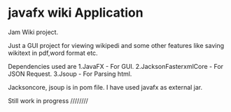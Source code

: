 # javafx wiki Application
Jam Wiki project.

Just a GUI project for viewing wikipedi and some other features like saving wikitext in pdf,word format etc.

Dependencies used are
1.JavaFX - For GUI.
2.JacksonFasterxmlCore - For JSON Request.
3.Jsoup - For Parsing html.

Jacksoncore, jsoup is in pom file.
I have used javafx as external jar.

Still work in progress ////////
